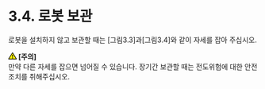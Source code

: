 ﻿# 3.4. 로봇 보관

로봇을 설치하지 않고 보관할 때는 [그림3.3]과[그림3.4]와 같이 자세를 잡아 주십시오.

<img src="../_assets/작은주의표시.png"><b> [주의]</b><br>
만약 다른 자세를 잡으면 넘어질 수 있습니다. 장기간 보관할 때는 전도위험에 대한 안전조치를 취해주십시오.
